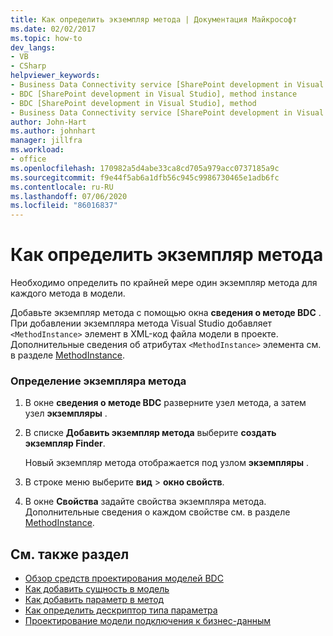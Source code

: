 ```yaml
---
title: Как определить экземпляр метода | Документация Майкрософт
ms.date: 02/02/2017
ms.topic: how-to
dev_langs:
- VB
- CSharp
helpviewer_keywords:
- Business Data Connectivity service [SharePoint development in Visual Studio], method instance
- BDC [SharePoint development in Visual Studio], method instance
- BDC [SharePoint development in Visual Studio], method
- Business Data Connectivity service [SharePoint development in Visual Studio], method
author: John-Hart
ms.author: johnhart
manager: jillfra
ms.workload:
- office
ms.openlocfilehash: 170982a5d4abe33ca8cd705a979acc0737185a9c
ms.sourcegitcommit: f9e44f5ab6a1dfb56c945c9986730465e1adb6fc
ms.contentlocale: ru-RU
ms.lasthandoff: 07/06/2020
ms.locfileid: "86016837"
---
```

# <a name="how-to-define-a-method-instance"></a>Как определить экземпляр метода
  Необходимо определить по крайней мере один экземпляр метода для каждого метода в модели.

 Добавьте экземпляр метода с помощью окна **сведения о методе BDC** . При добавлении экземпляра метода Visual Studio добавляет `<MethodInstance>` элемент в XML-код файла модели в проекте. Дополнительные сведения об атрибутах `<MethodInstance>` элемента см. в разделе [MethodInstance](/previous-versions/office/developer/sharepoint-2010/ee556838(v=office.14)).

### <a name="to-define-a-method-instance"></a>Определение экземпляра метода

1. В окне **сведения о методе BDC** разверните узел метода, а затем узел **экземпляры** .

2. В списке **Добавить экземпляр метода** выберите **создать экземпляр Finder**.

     Новый экземпляр метода отображается под узлом **экземпляры** .

3. В строке меню выберите **вид**  >  **окно свойств**.

4. В окне **Свойства** задайте свойства экземпляра метода. Дополнительные сведения о каждом свойстве см. в разделе [MethodInstance](/previous-versions/office/developer/sharepoint-2010/ee556838(v=office.14)).

## <a name="see-also"></a>См. также раздел
- [Обзор средств проектирования моделей BDC](../sharepoint/bdc-model-design-tools-overview.md)
- [Как добавить сущность в модель](../sharepoint/how-to-add-an-entity-to-a-model.md)
- [Как добавить параметр в метод](../sharepoint/how-to-add-a-parameter-to-a-method.md)
- [Как определить дескриптор типа параметра](../sharepoint/how-to-define-the-type-descriptor-of-a-parameter.md)
- [Проектирование модели подключения к бизнес-данным](../sharepoint/designing-a-business-data-connectivity-model.md)
